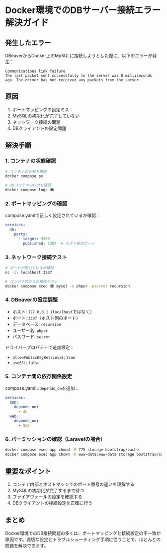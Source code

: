 # Docker環境でのDBサーバー接続エラー解決ガイド

## 発生したエラー
DBeaverからDocker上のMySQLに接続しようとした際に、以下のエラーが発生：
```
Communications link failure
The last packet sent successfully to the server was 0 milliseconds ago. The driver has not received any packets from the server.
```

## 原因
1. ポートマッピングの設定ミス
2. MySQLの初期化が完了していない
3. ネットワーク接続の問題
4. DBクライアントの設定問題

## 解決手順

### 1. コンテナの状態確認
```bash
# コンテナの状態を確認
docker compose ps

# DBコンテナのログを確認
docker compose logs db
```

### 2. ポートマッピングの確認
compose.yamlで正しく設定されているか確認：
```yaml
services:
  db:
    ports:
      - target: 3306
        published: 3307  # ホスト側のポート
```

### 3. ネットワーク接続テスト
```bash
# ポートが開いているか確認
nc -zv localhost 3307

# コンテナ内からの接続テスト
docker compose exec db mysql -u phper -psecret recursion
```

### 4. DBeaverの設定調整
- ホスト: `127.0.0.1`（`localhost`ではなく）
- ポート: `3307`（ホスト側のポート）
- データベース: `recursion`
- ユーザー名: `phper`
- パスワード: `secret`

ドライバープロパティで追加設定：
- `allowPublicKeyRetrieval`: `true`
- `useSSL`: `false`

### 5. コンテナ間の依存関係設定
compose.yamlに`depends_on`を追加：
```yaml
services:
  app:
    depends_on:
      - db
  web:
    depends_on:
      - app
```

### 6. パーミッションの確認（Laravelの場合）
```bash
docker compose exec app chmod -R 775 storage bootstrap/cache
docker compose exec app chown -R www-data:www-data storage bootstrap/cache
```

## 重要なポイント
1. コンテナ内部とホストマシンでのポート番号の違いを理解する
2. MySQLの初期化が完了するまで待つ
3. ファイアウォールの設定を確認する
4. DBクライアントの接続設定を正確に行う

## まとめ
Docker環境でのDB接続問題の多くは、ポートマッピングと接続設定の不一致が原因です。適切な設定とトラブルシューティング手順に従うことで、ほとんどの問題を解決できます。
